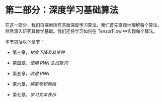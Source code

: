 # 第二部分：深度学习基础算法

在这一部分，我们将探索所有基础深度学习算法。我们首先直观地理解每个算法，然后深入研究其数学基础。我们还将学习如何在 TensorFlow 中实现每个算法。

本节包括以下章节：

+   第三章，*梯度下降及其变种*

+   第四章，*使用 RNN 生成歌词*

+   第五章，*改进 RNN*

+   第六章，*解密卷积网络*

+   第七章，*学习文本表示*
